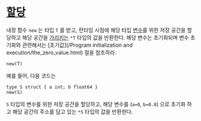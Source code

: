 # [할당](#allocation)

내장 함수 `new` 는 타입 `T` 를 받고, 런타임 시점에 해당 타입 [변수](/Variables/)를 위한 저장 공간을 할당하고 해당 공간을 [가리키는](/Types/pointer_types.html) `*T` 타입의 값을 반환한다. 해당 변수는 초기화되며 변수 초기화와 관련해서는 [초기값](/Program initialization and execution/the_zero_value.html) 절을 참조하라.

```golng
new(T)
```

예를 들어, 다음 코드는

```golang
type S struct { a int; b float64 }
new(S)
```

`S` 타입의 변수를 위한 저장 공간을 할당하고, 해당 변수를 (`a=0`, `b=0.0`) 으로 초기화 하고 해당 공간의 주소를 담고 있는 `*S` 타입의 값을 반환한다.
